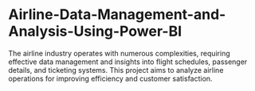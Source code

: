 # Airline-Data-Management-and-Analysis-Using-Power-BI
The airline industry operates with numerous complexities, requiring effective data management and insights into flight schedules, passenger details, and ticketing systems. This project aims to analyze airline operations for improving efficiency and customer satisfaction.
